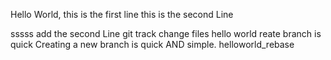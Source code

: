Hello World, this is the first line
this is the second Line

sssss
add the second Line
git track change files hello world
reate branch is quick
Creating a new branch is quick AND simple.
helloworld_rebase

